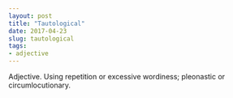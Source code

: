 ```yaml
---
layout: post
title: "Tautological"
date: 2017-04-23
slug: tautological
tags:
- adjective
---
```


Adjective. Using repetition or excessive wordiness; pleonastic or circumlocutionary.
